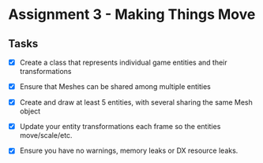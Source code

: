 # Assignment 3 - Making Things Move

## Tasks

- [x]	Create a class that represents individual game entities and their transformations
- [x]	Ensure that Meshes can be shared among multiple entities
- [x]	Create and draw at least 5 entities, with several sharing the same Mesh object
- [x]	Update your entity transformations each frame so the entities move/scale/etc.
- [x]	Ensure you have no warnings, memory leaks or DX resource leaks.

